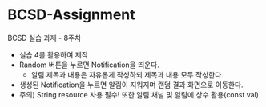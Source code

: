 # BCSD-Assignment
BCSD 실습 과제 - 8주차

- 실습 4를 활용하여 제작
- Random 버튼을 누르면 Notification을 띄운다.
  - 알림 제목과 내용은 자유롭게 작성하되 제목과 내용 모두 작성한다.
- 생성된 Notification을 누르면 알림이 지워지며 랜덤 결과 화면으로 이동한다.
- 주의) String resource 사용 필수! 또한 알림 채널 및 알림에 상수 활용(const val)